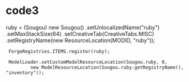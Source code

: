 # code3
 ruby =  (Sougou) new Sougou()
			 .setUnlocalizedName("ruby")
			 .setMaxStackSize(64)
			 .setCreativeTab(CreativeTabs.MISC)
			 .setRegistryName(new ResourceLocation(MODID, "ruby"));

	 ForgeRegistries.ITEMS.register(ruby);

	 ModelLoader.setCustomModelResourceLocation(Sougou.ruby, 0,
			 new ModelResourceLocation(Sougou.ruby.getRegistryName(), "inventory"));
